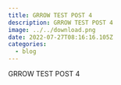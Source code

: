 ```yaml
---
title: GRROW TEST POST 4
description: GRROW TEST POST 4
image: ../../download.png
date: 2022-07-27T08:16:16.105Z
categories:
  - blog
---
```

GRROW TEST POST 4